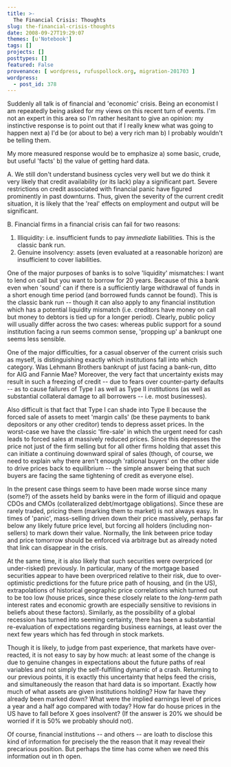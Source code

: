 ```yaml
---
title: >-
  The Financial Crisis: Thoughts
slug: the-financial-crisis-thoughts
date: 2008-09-27T19:29:07
themes: [u'Notebook']
tags: []
projects: []
posttypes: []
featured: False
provenance: [ wordpress, rufuspollock.org, migration-201703 ]
wordpress:
  - post_id: 378
---
```


Suddenly all talk is of financial and 'economic' crisis. Being an economist I am repeatedly being asked for my views on this recent turn of events. I'm not an expert in this area so I'm rather hesitant to give an opinion: my instinctive response is to point out that if I really knew what was going to happen next a) I'd be (or about to be) a very rich man b) I probably wouldn't be telling them.

My more measured response would be to emphasize a) some basic, crude, but useful 'facts' b) the value of getting hard data.

A. We still don't understand business cycles very well but we do think it very likely that credit availability (or its lack) play a significant part. Severe restrictions on credit associated with financial panic have figured prominently in past downturns. Thus, given the severity of the current credit situation, it is likely that the 'real' effects on employment and output will be significant.

B. Financial firms in a financial crisis can fail for two reasons:

  1. Illiquidity: i.e. insufficient funds to pay *immediate* liabilities. This is the classic bank run.
  2. Genuine insolvency: assets (even evaluated at a reasonable horizon) are insufficient to cover liabilities.

One of the major purposes of banks is to solve 'liquidity' mismatches: I want to lend on call but you want to borrow for 20 years. Because of this a bank even when 'sound' can if there is a sufficiently large withdrawal of funds in a short enough time period (and borrowed funds cannot be found). This is the classic bank run -- though it can also apply to any financial institution which has a potential liquidity mismatch (i.e. creditors have money on call but money to debtors is tied up for a longer period). Clearly, public policy will usually differ across the two cases: whereas public support for a sound institution facing a run seems common sense, 'propping up' a bankrupt one seems less sensible.

One of the major difficulties, for a casual observer of the current crisis such as  myself, is distinguishing exactly which institutions fall into which category. Was Lehmann Brothers bankrupt of just facing a bank-run, ditto for AIG and Fannie Mae? Moreover, the very fact that uncertainty exists may result in such a freezing of credit -- due to fears over counter-party defaults -- as to cause failures of Type I as well as Type II institutions (as well as substantial collateral damage to all borrowers -- i.e. most businesses). 

Also difficult is that fact that Type I can shade into Type II because the forced sale of assets to meet 'margin calls' (be these payments to bank depositors or any other creditor) tends to depress asset prices. In the worst-case we have the classic 'fire-sale' in which the urgent need for cash leads to forced sales at massively reduced prices. Since this depresses the price not just of the firm selling but for all other firms holding that asset this can initiate a continuing downward spiral of sales (though, of course, we need to explain why there aren't enough 'rational buyers' on the other side to drive prices back to equilibrium -- the simple answer being that such buyers are facing the same tightening of credit as everyone else).

In the present case things seem to have been made worse since many (some?) of the assets held by banks were in the form of illiquid and opaque CDOs and CMOs (collateralized debt/mortgage obligations). Since these are rarely traded, pricing them (marking them to market) is not always easy. In times of 'panic', mass-selling driven down their price massively, perhaps far below any likely future price level, but forcing all holders (including non-sellers) to mark down their value. Normally, the link between price today and price tomorrow should be enforced via arbitrage but as already noted that link can disappear in the crisis.

At the same time, it is also likely that such securities were overpriced (or under-risked) previously. In particular, many of the mortgage based securities appear to have been overpriced relative to their risk, due to over-optimistic predictions for the future price path of housing, and (in the US), extrapolations of historical geographic price correlations which turned out to be too low (house prices, since these closely relate to the *long-term* path interest rates and economic growth are especially sensitive to revisions in beliefs about these factors). Similarly, as the possibility of a global recession has turned into seeming certainty, there has been a substantial re-evaluation of expectations regarding business earnings, at least over the next few years which has fed through in stock markets.

Though it is likely, to judge from past experience, that markets have over-reacted, it is not easy to say by how much: at least some of the change is due to genuine changes in expectations about the future paths of real variables and not simply the self-fulfilling dynamic of a crash. Returning to our previous points, it is exactly this uncertainty that helps feed the crisis, and simultaneously the reason that hard data is so important. Exactly how much of what assets are given institutions holding? How far have they already been marked down? What were the implied earnings level of prices a year and a half ago compared with today? How far do house prices in the US have to fall before X goes insolvent? (If the answer is 20% we should be worried if it is 50% we probably should not).

Of course, financial institutions -- and others -- are loath to disclose this kind of information for precisely the the reason that it may reveal their precarious position. But perhaps the time has come when we need this information out in th open.


